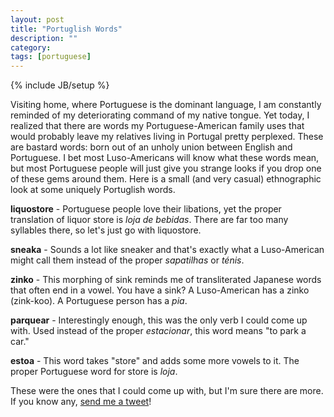 ```yaml
---
layout: post
title: "Portuglish Words"
description: ""
category: 
tags: [portuguese]
---
```

{% include JB/setup %}

Visiting home, where Portuguese is the dominant language, I am constantly reminded of my deteriorating command of my native tongue. Yet today, I realized that there are words my Portuguese-American family uses that would probably leave my relatives living in Portugal pretty perplexed. These are bastard words: born out of an unholy union between English and Portuguese. I bet most Luso-Americans will know what these words mean, but most Portuguese people will just give you strange looks if you drop one of these gems around them. Here is a small (and very casual) ethnographic look at some uniquely Portuglish words. 

**liquostore** - Portuguese people love their libations, yet the proper translation of liquor store is *loja de bebidas*. There are far too many syllables there, so let's just go with liquostore. 

**sneaka** - Sounds a lot like sneaker and that's exactly what a Luso-American might call them instead of the proper *sapatilhas* or *ténis*.

**zinko** - This morphing of sink reminds me of transliterated Japanese words that often end in a vowel. You have a sink? A Luso-American has a zinko (zink-koo). A Portuguese person has a *pia*.

**parquear** - Interestingly enough, this was the only verb I could come up with. Used instead of the proper *estacionar*, this word means "to park a car."

**estoa** - This word takes "store" and adds some more vowels to it. The proper Portuguese word for store is *loja*.

These were the ones that I could come up with, but I'm sure there are more. If you know any, [send me a tweet](https://twitter.com/markmcerqueira)!